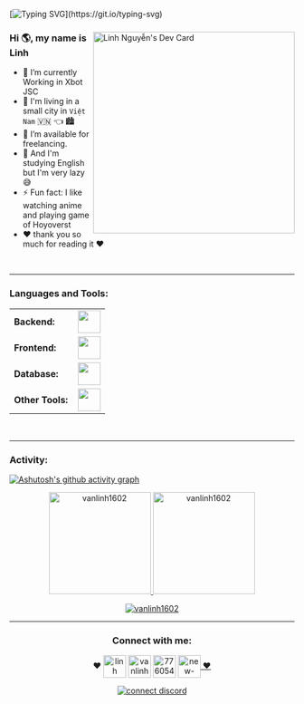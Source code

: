 
[![Typing SVG](https://readme-typing-svg.herokuapp.com?font=Architects+Daughter&color=7AF79A&size=30&lines=Hey!+I'm+Linh+Nguyễn!;I'm+a+Software+Developer...)](https://git.io/typing-svg)
<div>
<div>
    <a href="https://app.daily.dev/monsieurkuma"><img align="right" src="https://api.daily.dev/devcards/v2/fKnPl6IPEJqM9dysMIHKM.png?type=default&r=8na" width="356" alt="Linh Nguyễn's Dev Card"/></a>
    </div>
    <div>
            <h3>Hi 🌎, my name is Linh</h3>
    </a>
    <ul>
        <li>
            🌱 I’m currently Working in Xbot JSC
        </li>
        <li>
            🏡 I'm living in a small city in <code>Việt Nam</code> 🇻🇳 👈 🏙️
        </li>
        <li>
            🤝 I’m available for freelancing.
        </li>
        <li>
            📝 And I'm studying English but I'm very lazy 😅
        </li>
        <li>
            ⚡ Fun fact: I like watching anime and playing game of Hoyoverst
        </li>
        <li>
            ❤️ thank you so much for reading it ❤️
        </li>
    </ul>
    </div>
</div>
 <br>
    <hr width="100%">
    <div>
        <h3 align="left">Languages and Tools:</h3>
<table>
    <tr>
        <td style="font-weight: bold; padding-right: 10px; vertical-align: center; border: none;">Backend:</td>
        <td><img height="40" src="https://skillicons.dev/icons?i=nodejs,express,nestjs"/></td>
    </tr>
    <tr>
        <td style="font-weight: bold; padding-right: 10px; vertical-align: center;">Frontend:</td>
        <td><img height="40" src="https://skillicons.dev/icons?i=react,mui,bootstrap,html,css,js,ts,tailwind"/></td>
    </tr>
    <tr>
        <td style="font-weight: bold; padding-right: 10px; vertical-align: center; border: none;">Database:</td>
        <td><img height="40" src="https://skillicons.dev/icons?i=mysql,sqlite,mongodb,firebase"/></td>
    </tr>
    <tr>
        <td style="font-weight: bold; padding-right: 10px; vertical-align: center; border: none;">Other Tools:</td>
        <td><img height="40" src="https://skillicons.dev/icons?i=bots,discordjs,bun,vite"/></td>
    </tr>
</table>
    </div>
    <br>
    <hr width="100%">
<h3 align="left">Activity:</h3>

[![Ashutosh's github activity graph](https://github-readme-activity-graph.vercel.app/graph?username=vanlinh1602&bg_color=100f0f&color=4c5e9e&line=4c569e&point=403e41&area=true&hide_border=true)](https://github.com/ashutosh00710/github-readme-activity-graph)

<div align="center">
  <a href="https://github.com/vanlinh1602">
    <img height="180em" src="https://github-readme-stats.vercel.app/api/top-langs?username=vanlinh1602&show_icons=true&locale=en&layout=compact&theme=tokyonight" alt="vanlinh1602"/>
    <img height="180em" src="https://github-readme-stats.vercel.app/api?username=vanlinh1602&show_icons=true&locale=en&layout=compact&theme=tokyonight" alt="vanlinh1602"/>
  </a>
</div>
<p align="center">
  <a href="https://github.com/vanlinh1602">
    <img src="https://github-readme-streak-stats.herokuapp.com/?user=vanlinh1602&&theme=tokyonight" alt="vanlinh1602" />
  </a>
</p>
        <hr width="100%">
        <div>
            <h3 align="center">Connect with me:</h3>
            <p align="center">
                ❤️
                <a href="https://www.facebook.com/MonsieurKuma" target="blank">
                <img align="center"
                        src="https://img.icons8.com/clouds/100/facebook-new.png"
                        alt="linh nguyễn" height="40" width="40" /></a>
                <a href="https://x.com/vanlinh2002" target="blank">
                <img align="center"
                        src="https://img.icons8.com/ios-filled/50/twitterx--v1.png"
                        alt="vanlinh2002" height="40" width="40" /></a>
                <a href="https://discord.com/users/776054010414497823" target="blank">
                <img align="center" src="https://img.icons8.com/bubbles/100/discord-logo.png" alt="776054010414497823" height="40" width="40" /></a>
                <a href="mailto:linhnv1622@gmail.com" target="blank">
                <img align="center" width="40" height="40" src="https://img.icons8.com/bubbles/100/new-post.png" alt="new-post"/>
                ❤️
            </p>
            <p align="center">
                <a href="https://discord.com/channels/@me/835488546897920021">
                    <img src="https://lanyard-profile-readme.vercel.app/api/776054010414497823?animated=true&theme=dark&borderRadius=30px"
                        alt="connect discord">
                </a>
            </p>     
        </div>